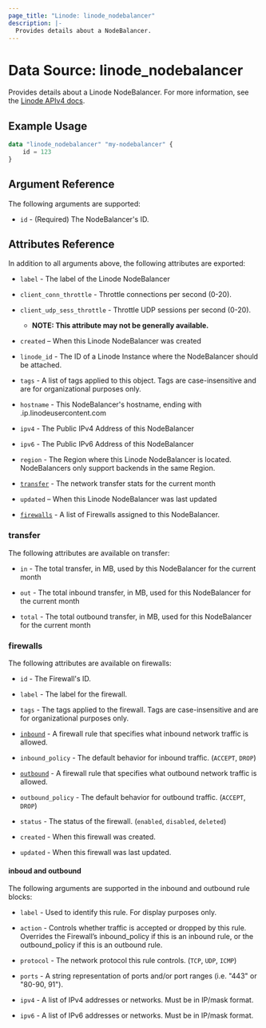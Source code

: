 ```yaml
---
page_title: "Linode: linode_nodebalancer"
description: |-
  Provides details about a NodeBalancer.
---
```


# Data Source: linode\_nodebalancer

Provides details about a Linode NodeBalancer.
For more information, see the [Linode APIv4 docs](https://techdocs.akamai.com/linode-api/reference/get-node-balancer).

## Example Usage

```terraform
data "linode_nodebalancer" "my-nodebalancer" {
    id = 123
}
```

## Argument Reference

The following arguments are supported:

* `id` - (Required) The NodeBalancer's ID.

## Attributes Reference

In addition to all arguments above, the following attributes are exported:

* `label` - The label of the Linode NodeBalancer

* `client_conn_throttle` - Throttle connections per second (0-20).

* `client_udp_sess_throttle` - Throttle UDP sessions per second (0-20).

    * **NOTE: This attribute may not be generally available.**

* `created` – When this Linode NodeBalancer was created

* `linode_id` - The ID of a Linode Instance where the NodeBalancer should be attached.

* `tags` - A list of tags applied to this object. Tags are case-insensitive and are for organizational purposes only.

* `hostname` - This NodeBalancer's hostname, ending with .ip.linodeusercontent.com

* `ipv4` - The Public IPv4 Address of this NodeBalancer

* `ipv6` - The Public IPv6 Address of this NodeBalancer

* `region` - The Region where this Linode NodeBalancer is located. NodeBalancers only support backends in the same Region.

* [`transfer`](#transfer) - The network transfer stats for the current month

* `updated` – When this Linode NodeBalancer was last updated

* [`firewalls`](#firewalls) - A list of Firewalls assigned to this NodeBalancer.

### transfer

The following attributes are available on transfer:

* `in` - The total transfer, in MB, used by this NodeBalancer for the current month

* `out` - The total inbound transfer, in MB, used for this NodeBalancer for the current month

* `total` - The total outbound transfer, in MB, used for this NodeBalancer for the current month

### firewalls

The following attributes are available on firewalls:

* `id` - The Firewall's ID.

* `label` - The label for the firewall.

* `tags` - The tags applied to the firewall. Tags are case-insensitive and are for organizational purposes only.

* [`inbound`](#inbound-and-outbound) - A firewall rule that specifies what inbound network traffic is allowed.

* `inbound_policy` - The default behavior for inbound traffic. (`ACCEPT`, `DROP`)

* [`outbound`](#inbound-and-outbound) - A firewall rule that specifies what outbound network traffic is allowed.

* `outbound_policy` - The default behavior for outbound traffic. (`ACCEPT`, `DROP`)

* `status` - The status of the firewall. (`enabled`, `disabled`, `deleted`)

* `created` - When this firewall was created.

* `updated` - When this firewall was last updated.

#### inboud and outbound

The following arguments are supported in the inbound and outbound rule blocks:

* `label` - Used to identify this rule. For display purposes only.

* `action` - Controls whether traffic is accepted or dropped by this rule. Overrides the Firewall’s inbound_policy if this is an inbound rule, or the outbound_policy if this is an outbound rule.

* `protocol` - The network protocol this rule controls. (`TCP`, `UDP`, `ICMP`)

* `ports` - A string representation of ports and/or port ranges (i.e. "443" or "80-90, 91").

* `ipv4` - A list of IPv4 addresses or networks. Must be in IP/mask format.

* `ipv6` - A list of IPv6 addresses or networks. Must be in IP/mask format.
